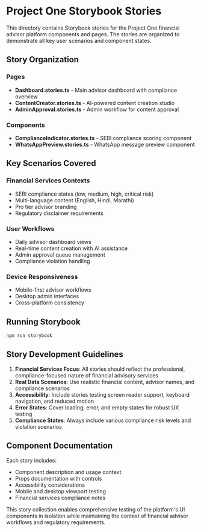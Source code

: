 # Project One Storybook Stories

This directory contains Storybook stories for the Project One financial advisor platform components and pages. The stories are organized to demonstrate all key user scenarios and component states.

## Story Organization

### Pages
- **Dashboard.stories.ts** - Main advisor dashboard with compliance overview
- **ContentCreator.stories.ts** - AI-powered content creation studio
- **AdminApproval.stories.ts** - Admin workflow for content approval

### Components
- **ComplianceIndicator.stories.ts** - SEBI compliance scoring component
- **WhatsAppPreview.stories.ts** - WhatsApp message preview component

## Key Scenarios Covered

### Financial Services Contexts
- SEBI compliance states (low, medium, high, critical risk)
- Multi-language content (English, Hindi, Marathi)
- Pro tier advisor branding
- Regulatory disclaimer requirements

### User Workflows
- Daily advisor dashboard views
- Real-time content creation with AI assistance
- Admin approval queue management
- Compliance violation handling

### Device Responsiveness
- Mobile-first advisor workflows
- Desktop admin interfaces
- Cross-platform consistency

## Running Storybook

```bash
npm run storybook
```

## Story Development Guidelines

1. **Financial Services Focus**: All stories should reflect the professional, compliance-focused nature of financial advisory services
2. **Real Data Scenarios**: Use realistic financial content, advisor names, and compliance scenarios
3. **Accessibility**: Include stories testing screen reader support, keyboard navigation, and reduced motion
4. **Error States**: Cover loading, error, and empty states for robust UX testing
5. **Compliance States**: Always include various compliance risk levels and violation scenarios

## Component Documentation

Each story includes:
- Component description and usage context
- Props documentation with controls
- Accessibility considerations
- Mobile and desktop viewport testing
- Financial services compliance notes

This story collection enables comprehensive testing of the platform's UI components in isolation while maintaining the context of financial advisor workflows and regulatory requirements.
